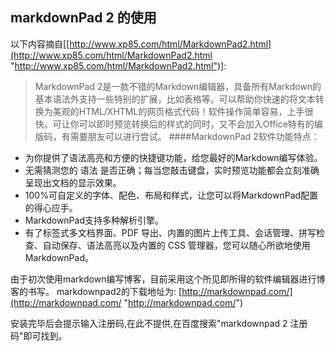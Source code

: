 ## markdownPad 2 的使用 ##

以下内容摘自[[http://www.xp85.com/html/MarkdownPad2.html](http://www.xp85.com/html/MarkdownPad2.html "http://www.xp85.com/html/MarkdownPad2.html")]:

>MarkdownPad 2是一款不错的Markdown编辑器，具备所有Markdown的基本语法外支持一些特别的扩展，比如表格等。可以帮助你快速的将文本转换为美观的HTML/XHTML的网页格式代码！软件操作简单容易，上手很快。可让你可以即时预览转换后的样式的同时，又不会加入Office特有的编版码，有需要朋友可以进行尝试。
>####MarkdownPad 2软件功能特点：
* 为你提供了语法高亮和方便的快捷键功能，给您最好的Markdown编写体验。
* 无需猜测您的 语法 是否正确；每当您敲击键盘，实时预览功能都会立刻准确呈现出文档的显示效果。
* 100%可自定义的字体、配色、布局和样式，让您可以将MarkdownPad配置的得心应手。
* MarkdownPad支持多种解析引擎。
* 有了标签式多文档界面、PDF 导出、内置的图片上传工具、会话管理、拼写检查、自动保存、语法高亮以及内置的 CSS 管理器，您可以随心所欲地使用 MarkdownPad。

由于初次使用markdown编写博客，目前采用这个所见即所得的软件编辑器进行博客的书写。
markdownpad2的下载地址为:
[http://markdownpad.com/](http://markdownpad.com/ "http://markdownpad.com/")

安装完毕后会提示输入注册码,在此不提供,在百度搜索"markdownpad 2 注册码"即可找到。
